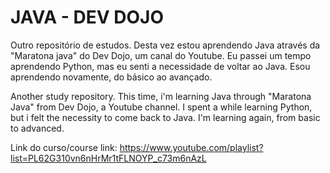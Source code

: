 # JAVA - DEV DOJO
Outro repositório de estudos. Desta vez estou aprendendo Java através da "Maratona java" do Dev Dojo, um canal do Youtube. Eu passei um  tempo aprendendo Python, mas eu senti a necessidade de voltar ao Java. Esou aprendendo novamente, do básico ao avançado.

Another study repository. This time, i'm learning Java through "Maratona Java" from Dev Dojo, a Youtube channel. I spent a while  learning Python, but i felt the necessity to come back to Java. I'm learning again, from basic to advanced. 

Link do curso/course link: https://www.youtube.com/playlist?list=PL62G310vn6nHrMr1tFLNOYP_c73m6nAzL
